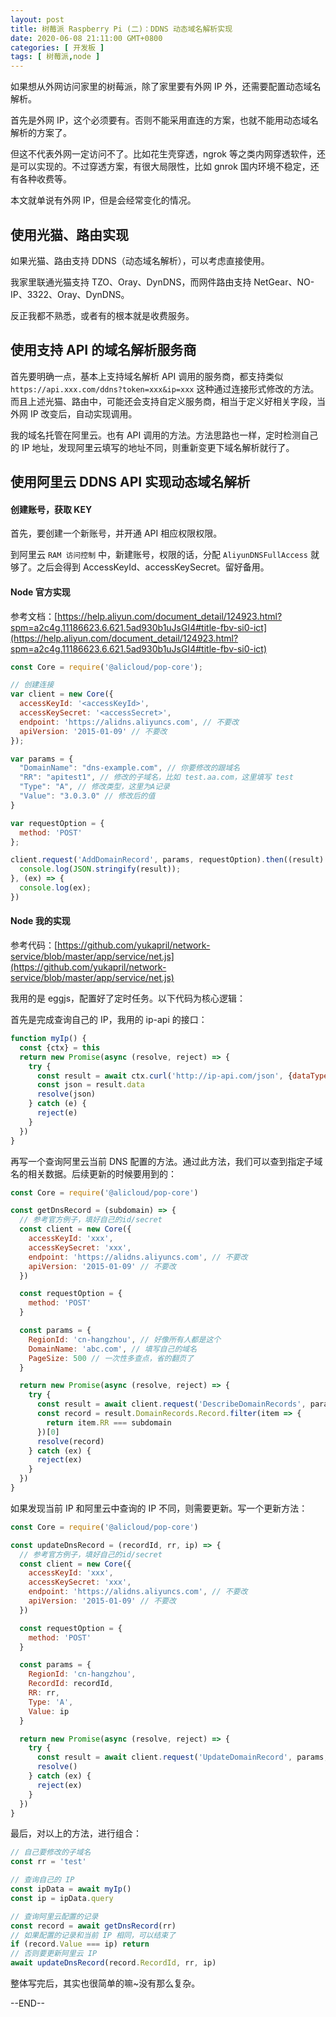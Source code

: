 ```yaml
---
layout: post
title: 树莓派 Raspberry Pi (二)：DDNS 动态域名解析实现
date: 2020-06-08 21:11:00 GMT+0800
categories: [ 开发板 ]
tags: [ 树莓派,node ]
---
```


如果想从外网访问家里的树莓派，除了家里要有外网 IP 外，还需要配置动态域名解析。

<!-- more -->

首先是外网 IP，这个必须要有。否则不能采用直连的方案，也就不能用动态域名解析的方案了。

但这不代表外网一定访问不了。比如花生壳穿透，ngrok 等之类内网穿透软件，还是可以实现的。不过穿透方案，有很大局限性，比如 gnrok 国内环境不稳定，还有各种收费等。

本文就单说有外网 IP，但是会经常变化的情况。

## 使用光猫、路由实现

如果光猫、路由支持 DDNS（动态域名解析），可以考虑直接使用。

我家里联通光猫支持 TZO、Oray、DynDNS，而网件路由支持 NetGear、NO-IP、3322、Oray、DynDNS。

反正我都不熟悉，或者有的根本就是收费服务。

## 使用支持 API 的域名解析服务商

首先要明确一点，基本上支持域名解析 API 调用的服务商，都支持类似 `https://api.xxx.com/ddns?token=xxx&ip=xxx` 这种通过连接形式修改的方法。而且上述光猫、路由中，可能还会支持自定义服务商，相当于定义好相关字段，当外网 IP 改变后，自动实现调用。

我的域名托管在阿里云。也有 API 调用的方法。方法思路也一样，定时检测自己的 IP 地址，发现阿里云填写的地址不同，则重新变更下域名解析就行了。

## 使用阿里云 DDNS API 实现动态域名解析

#### 创建账号，获取 KEY

首先，要创建一个新账号，并开通 API 相应权限权限。

到阿里云 `RAM 访问控制` 中，新建账号，权限的话，分配 `AliyunDNSFullAccess` 就够了。之后会得到 AccessKeyId、accessKeySecret。留好备用。

#### Node 官方实现

参考文档：[https://help.aliyun.com/document_detail/124923.html?spm=a2c4g.11186623.6.621.5ad930b1uJsGI4#title-fbv-si0-ict](https://help.aliyun.com/document_detail/124923.html?spm=a2c4g.11186623.6.621.5ad930b1uJsGI4#title-fbv-si0-ict)

```js
const Core = require('@alicloud/pop-core');

// 创建连接
var client = new Core({
  accessKeyId: '<accessKeyId>',
  accessKeySecret: '<accessSecret>',
  endpoint: 'https://alidns.aliyuncs.com', // 不要改
  apiVersion: '2015-01-09' // 不要改
});

var params = {
  "DomainName": "dns-example.com", // 你要修改的跟域名
  "RR": "apitest1", // 修改的子域名，比如 test.aa.com，这里填写 test
  "Type": "A", // 修改类型，这里为A记录
  "Value": "3.0.3.0" // 修改后的值
}

var requestOption = {
  method: 'POST'
};

client.request('AddDomainRecord', params, requestOption).then((result) => {
  console.log(JSON.stringify(result));
}, (ex) => {
  console.log(ex);
})
```

#### Node 我的实现

参考代码：[https://github.com/yukapril/network-service/blob/master/app/service/net.js](https://github.com/yukapril/network-service/blob/master/app/service/net.js)

我用的是 eggjs，配置好了定时任务。以下代码为核心逻辑：

首先是完成查询自己的 IP，我用的 ip-api 的接口：

```js
function myIp() {
  const {ctx} = this
  return new Promise(async (resolve, reject) => {
    try {
      const result = await ctx.curl('http://ip-api.com/json', {dataType: 'json'})
      const json = result.data
      resolve(json)
    } catch (e) {
      reject(e)
    }
  })
}  
```

再写一个查询阿里云当前 DNS 配置的方法。通过此方法，我们可以查到指定子域名的相关数据。后续更新的时候要用到的：

```js
const Core = require('@alicloud/pop-core')

const getDnsRecord = (subdomain) => {
  // 参考官方例子，填好自己的id/secret
  const client = new Core({
    accessKeyId: 'xxx',
    accessKeySecret: 'xxx',
    endpoint: 'https://alidns.aliyuncs.com', // 不要改
    apiVersion: '2015-01-09' // 不要改
  })

  const requestOption = {
    method: 'POST'
  }

  const params = {
    RegionId: 'cn-hangzhou', // 好像所有人都是这个
    DomainName: 'abc.com', // 填写自己的域名
    PageSize: 500 // 一次性多查点，省的翻页了
  }

  return new Promise(async (resolve, reject) => {
    try {
      const result = await client.request('DescribeDomainRecords', params, requestOption)
      const record = result.DomainRecords.Record.filter(item => {
        return item.RR === subdomain
      })[0]
      resolve(record)
    } catch (ex) {
      reject(ex)
    }
  })
}
```

如果发现当前 IP 和阿里云中查询的 IP 不同，则需要更新。写一个更新方法：

```js
const Core = require('@alicloud/pop-core')

const updateDnsRecord = (recordId, rr, ip) => {
  // 参考官方例子，填好自己的id/secret
  const client = new Core({
    accessKeyId: 'xxx',
    accessKeySecret: 'xxx',
    endpoint: 'https://alidns.aliyuncs.com', // 不要改
    apiVersion: '2015-01-09' // 不要改
  })

  const requestOption = {
    method: 'POST'
  }

  const params = {
    RegionId: 'cn-hangzhou',
    RecordId: recordId,
    RR: rr,
    Type: 'A',
    Value: ip
  }

  return new Promise(async (resolve, reject) => {
    try {
      const result = await client.request('UpdateDomainRecord', params, requestOption)
      resolve()
    } catch (ex) {
      reject(ex)
    }
  })
}
```

最后，对以上的方法，进行组合：

```js
// 自己要修改的子域名
const rr = 'test'

// 查询自己的 IP
const ipData = await myIp()
const ip = ipData.query

// 查询阿里云配置的记录
const record = await getDnsRecord(rr)
// 如果配置的记录和当前 IP 相同，可以结束了
if (record.Value === ip) return
// 否则要更新阿里云 IP
await updateDnsRecord(record.RecordId, rr, ip)
```

整体写完后，其实也很简单的嘛~没有那么复杂。

--END--
